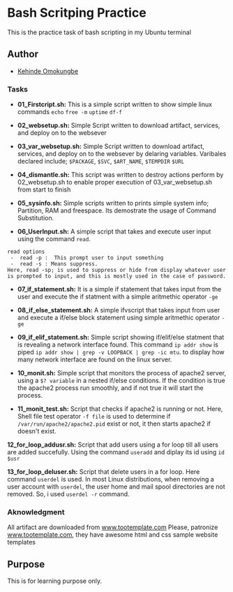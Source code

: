 # Bash Scritping Practice

This is the practice task of bash scripting  in my Ubuntu terminal 

## Author

- [Kehinde Omokungbe](https://www.github.com/OK-CodeClinic)
### Tasks
- **01_Firstcript.sh:** This is a simple script written to show simple linux commands 
```echo``` ```free -m``` ```uptime``` ```df-f```
- **02_websetup.sh:** Simple Script written to download artifact, services, and deploy on to the websever

- **03_var_websetup.sh:** Simple Script written to download artifact, services, and deploy on to the websever by delaring variables. Varibales declared include; ```$PACKAGE```, ```$SVC```, ```$ART_NAME```, ```$TEMPDIR``` ```$URL```

- **04_dismantle.sh:** This script was written to destroy actions perform by 02_websetup.sh to enable proper execution of 03_var_websetup.sh from start to finish

- **05_sysinfo.sh:** Simple scripts written to prints simple system info; Partition, RAM and freespace. Its demostrate the usage of Command Substitution.

- **06_UserInput.sh:** A simple script that takes and execute user input using the command ```read```.
```
read options
 -  read -p :  This prompt user to input something
 -  read -s : Means suppress. 
Here, read -sp; is used to suppress or hide from display whatever user is prompted to input, and this is mostly used in the case of password.
```
- **07_if_statement.sh:** It is a simple if statement that takes input from the user and execute the if statment with a simple aritmethic operator ```-ge```

- **08_if_else_statement.sh:** A simple ifvscript that takes input from user and execute a if/else block statement using simple aritmethic operator  ```-ge```

- **09_if_elif_statement.sh:** Simple script showing if/elif/else statment that is revealing a network interface found. This command ```ip addr show``` is piped ```ip addr show | grep -v LOOPBACK | grep -ic mtu```. to display how many network interface are found on the linux server.

- **10_monit.sh:** Simple script that monitors the process of apache2 server, using a ```$? variable``` in a nested if/else conditions. If the condition is true the apache2 process run smoothly, and if not true it will start the process.

- **11_monit_test.sh:** Script that checks if apache2 is running or not. Here, Shell file test operator ```-f file``` is used to determine if ```/var/run/apache2/apache2.pid``` exist or not, it then starts apache2 if doesn't exist.

**12_for_loop_addusr.sh:** Script that add users using a for loop till all users are added succefully. Using the command ```useradd``` and diplay its id using ```id $usr```

**13_for_loop_deluser.sh:** Script that delete users in a for loop. Here command ```userdel``` is used. In most Linux distributions, when removing a user account with ```userdel```, the user home and mail spool directories are not removed. So, i used ```userdel -r``` command.

### Aknowledgment

All artifact are downloaded from www.tootemplate.com
Please, patronize www.tootemplate.com, they have awesome html and css sample website templates
## Purpose

This is for learning purpose only.


